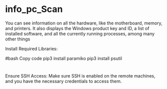 # info_pc_Scan
You can see information on all the hardware, like the motherboard, memory, and printers. It also displays the Windows product key and ID, a list of installed software, and all the currently running processes, among many other things



Install Required Libraries:

#bash
Copy code
pip3 install paramiko
pip3 install psutil

#
Ensure SSH Access:
Make sure SSH is enabled on the remote machines, and you have the necessary credentials to access them.


